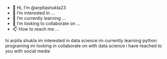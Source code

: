- 👋 Hi, I’m @arpitashukla23
- 👀 I’m interested in ...
- 🌱 I’m currently learning ...
- 💞️ I’m looking to collaborate on ...
- 📫 How to reach me ...

<!---
arpitashukla23/arpitashukla23 is a ✨ special ✨ repository because its `README.md` (this file) appears on your GitHub profile.
You can click the Preview link to take a look at your changes.
--->
hi arpita shukla
im interested in data science
im currently learning python programing
im looking in collaborate on with data science 
i have reached to you with social media
